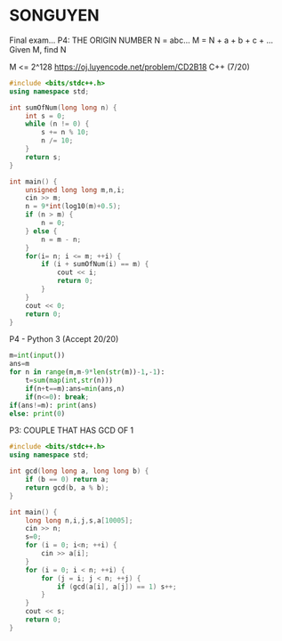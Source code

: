 # SONGUYEN
Final exam...
P4: THE ORIGIN NUMBER
N = abc...
M = N + a + b + c + ...
Given M, find N

M <= 2^128
https://oj.luyencode.net/problem/CD2B18
C++ (7/20)
```cpp
#include <bits/stdc++.h>
using namespace std;

int sumOfNum(long long n) {
    int s = 0;
    while (n != 0) {
        s += n % 10;
        n /= 10;
    }
    return s;
}

int main() {
    unsigned long long m,n,i;
    cin >> m;
    n = 9*int(log10(m)+0.5);
    if (n > m) {
        n = 0;
    } else {
        n = m - n;
    }
    for(i= n; i <= m; ++i) {
        if (i + sumOfNum(i) == m) {
            cout << i;
            return 0;
        }
    }
    cout << 0;
    return 0;
}

```

P4 - Python 3 (Accept 20/20)
```python
m=int(input())
ans=m
for n in range(m,m-9*len(str(m))-1,-1):
    t=sum(map(int,str(n)))
    if(n+t==m):ans=min(ans,n)
    if(n<=0): break;
if(ans!=m): print(ans)
else: print(0)
```
P3: COUPLE THAT HAS GCD OF 1
```cpp
#include <bits/stdc++.h>
using namespace std;

int gcd(long long a, long long b) {
    if (b == 0) return a;
    return gcd(b, a % b);
}

int main() {
    long long n,i,j,s,a[10005];
    cin >> n;
    s=0;
    for (i = 0; i<n; ++i) {
        cin >> a[i];
    }
    for (i = 0; i < n; ++i) {
        for (j = i; j < n; ++j) {
            if (gcd(a[i], a[j]) == 1) s++;
        }
    }
    cout << s;
    return 0;
}
```
